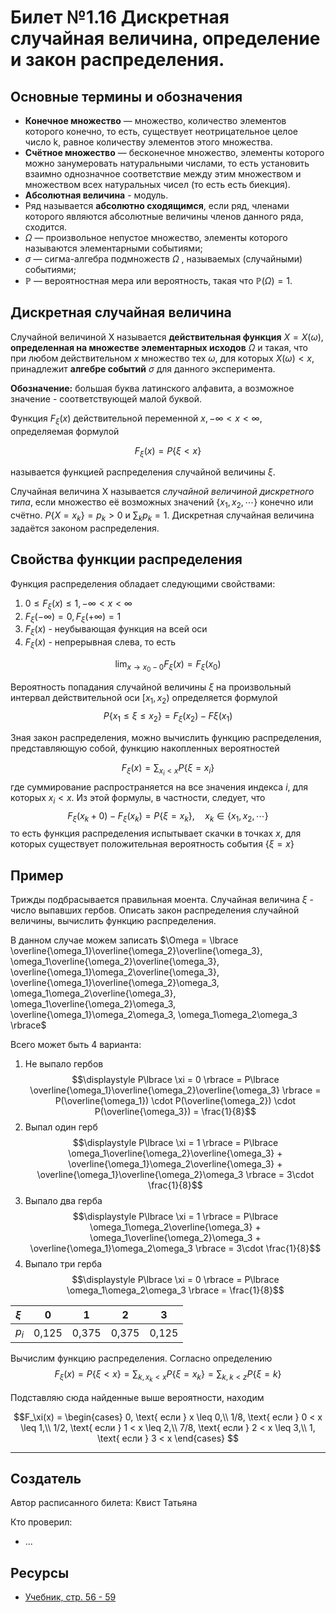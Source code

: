 # Билет №1.16 Дискретная случайная величина, определение и закон распределения.

## Основные термины и обозначения

- **Конечное множество** — множество, количество элементов которого конечно, то есть, существует неотрицательное целое число k, равное количеству элементов этого множества.
- **Счётное множество** — бесконечное множество, элементы которого можно занумеровать натуральными числами, то есть установить взаимно однозначное соответствие между этим множеством и множеством всех натуральных чисел (то есть есть биекция).
- **Абсолютная величина** - модуль.
- Ряд называется **абсолютно сходящимся**, если ряд, членами которого являются абсолютные величины членов данного ряда, сходится.
- $\Omega$  — произвольное непустое множество, элементы которого называются элементарными событиями;  
- $\sigma$ — сигма-алгебра подмножеств ${\displaystyle \Omega }$ , называемых (случайными) событиями;  
- ${\displaystyle \mathbb {P} }$  — вероятностная мера или вероятность, такая что ${\displaystyle \mathbb {P} (\Omega )=1}$.

## Дискретная случайная величина

Случайной величиной X называется **действительная функция** $X = X(\omega)$, **определенная на множестве элементарных исходов** 
$\Omega$ и такая, что при любом действительном 
$x$ множество тех $\omega$, для которых 
$X(\omega) < x$, принадлежит **алгебре событий** 
$\sigma$ для данного эксперимента.

**Обозначение:** большая буква латинского алфавита, а возможное значение - соответствующей малой буквой.

Функция $F_\xi(x)$ действительной переменной 
$x, -\infty < x < \infty$, определяемая формулой 

$$F_\xi(x) = P\lbrace \xi < x \rbrace$$

называется функцией распределения случайной величины $\xi$. 

Случайная величина X называется _случайной величиной дискретного типа_, если множество её возможных значений $\lbrace x_1, x_2, \cdots \rbrace$ конечно или счётно. $P \lbrace X = x_k \rbrace = p_k > 0$ и 
$\displaystyle \sum_{k}p_k = 1$.
Дискретная случайная величина задаётся законом распределения.

## Свойства функции распределения

Функция распределения обладает следующими свойствами:
1. $0 \leq F_\xi(x) \leq 1, -\infty < x < \infty$ 
2. $F_\xi(-\infty) = 0, F_\xi(+\infty) = 1$
3. $F_\xi(x)$ - неубывающая функция на всей оси
4. $F_\xi(x)$ - непрерывная слева, то есть

$$\displaystyle \lim_{x\to x_0 -0} F_\xi(x) = F_\xi(x_0)
$$

Вероятность попадания случайной величины $\xi$ на произвольный 
интервал действительной оси $[x_1, x_2)$ определяется формулой
$$P\lbrace x_1 \leq \xi \leq x_2 \rbrace = F_\xi(x_2) - F\xi(x_1)$$

Зная закон распределения, можно вычислить функцию распределения, представляющую собой, функцию накопленных вероятностей

$$\displaystyle F_\xi(x) = \sum_{x_i < x}P\lbrace \xi = x_i \rbrace$$
где суммирование распространяется на все значения индекса $i$, для которых $x_i < x$. Из этой формулы, в частности, следует, что 
$$F_\xi (x_k + 0) - F_\xi (x_k) = P \lbrace \xi = x_k \rbrace, \quad x_k \in \lbrace x_1, x_2, \cdots \rbrace$$
то есть функция распределения испытывает скачки в точках $x$, для которых существует положительная вероятность события $\lbrace \xi = x \rbrace$

## Пример

Трижды подбрасывается правильная моента. Случайная величина $\xi$ - число выпавших гербов. Описать закон распределения случайной величины, вычислить функцию распределения.

В данном случае можем записать $\Omega = \lbrace \overline{\omega_1}\overline{\omega_2}\overline{\omega_3}, \omega_1\overline{\omega_2}\overline{\omega_3}, \overline{\omega_1}\omega_2\overline{\omega_3}, \overline{\omega_1}\overline{\omega_2}\omega_3, \omega_1\omega_2\overline{\omega_3}, \omega_1\overline{\omega_2}\omega_3, \overline{\omega_1}\omega_2\omega_3, \omega_1\omega_2\omega_3 \rbrace$

Всего может быть 4 варианта:
1. Не выпало гербов  
$$\displaystyle P\lbrace \xi = 0 \rbrace = P\lbrace \overline{\omega_1}\overline{\omega_2}\overline{\omega_3} \rbrace = P(\overline{\omega_1}) \cdot P(\overline{\omega_2}) \cdot P(\overline{\omega_3}) = \frac{1}{8}$$
2. Выпал один герб  
$$\displaystyle P\lbrace \xi = 1 \rbrace = P\lbrace \omega_1\overline{\omega_2}\overline{\omega_3} + \overline{\omega_1}\omega_2\overline{\omega_3} + \overline{\omega_1}\overline{\omega_2}\omega_3 \rbrace =  3\cdot \frac{1}{8}$$
3. Выпало два герба  
$$\displaystyle P\lbrace \xi = 1 \rbrace = P\lbrace \omega_1\omega_2\overline{\omega_3} + \omega_1\overline{\omega_2}\omega_3 + \overline{\omega_1}\omega_2\omega_3 \rbrace =  3\cdot \frac{1}{8}$$
4. Выпало три герба
$$\displaystyle P\lbrace \xi = 0 \rbrace = P\lbrace \omega_1\omega_2\omega_3 \rbrace = \frac{1}{8}$$


| $\xi$ | 0     | 1     | 2     | 3     |
| :---  |:---:  |:---:  |:---:  |:---:  |
| $p_i$ | 0,125 | 0,375 | 0,375 | 0,125 |


Вычислим функцию распределения. Согласно определению
$$\displaystyle F_\xi(x) = P\lbrace \xi < x\rbrace = \sum_{k, x_k < x}P\lbrace \xi = x_k\rbrace = \sum_{k, k < z}P\lbrace \xi = k\rbrace$$

Подставляю сюда найденные выше вероятности, находим  

$$F_\xi(x) =
\begin{cases}
0, \text{ если } x \leq 0,\\
1/8, \text{ если } 0 < x \leq 1,\\
1/2, \text{ если } 1 < x \leq 2,\\
7/8, \text{ если } 2 < x \leq 3,\\
1, \text{ если } 3 < x
\end{cases}
$$


---
## Создатель

Автор расписанного билета: Квист Татьяна

Кто проверил:
- ...

## Ресурсы
- [Учебник, стр. 56 - 59](https://studizba.com/files/show/pdf/18027-4-4-chast.html)
